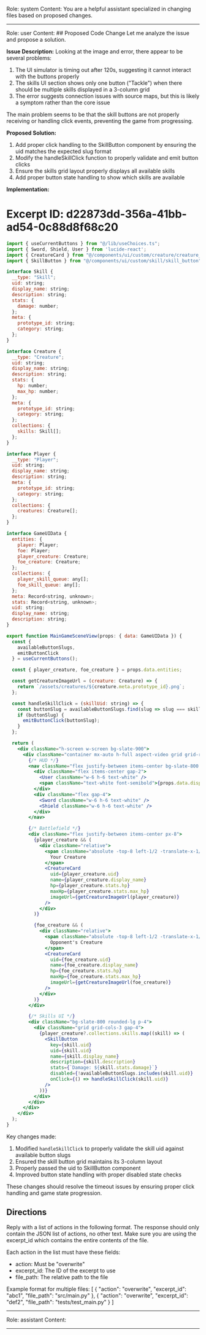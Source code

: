 Role: system
Content: You are a helpful assistant specialized in changing files based on proposed changes.
__________________
Role: user
Content: ## Proposed Code Change
Let me analyze the issue and propose a solution.

**Issue Description:**
Looking at the image and error, there appear to be several problems:

1. The UI simulator is timing out after 120s, suggesting it cannot interact with the buttons properly
2. The skills UI section shows only one button ("Tackle") when there should be multiple skills displayed in a 3-column grid
3. The error suggests connection issues with source maps, but this is likely a symptom rather than the core issue

The main problem seems to be that the skill buttons are not properly receiving or handling click events, preventing the game from progressing.

**Proposed Solution:**

1. Add proper click handling to the SkillButton component by ensuring the uid matches the expected slug format
2. Modify the handleSkillClick function to properly validate and emit button clicks
3. Ensure the skills grid layout properly displays all available skills
4. Add proper button state handling to show which skills are available

**Implementation:**

# Excerpt ID: d22873dd-356a-41bb-ad54-0c88d8f68c20
```jsx main_game/templates/MainGameScene.tsx
import { useCurrentButtons } from "@/lib/useChoices.ts";
import { Sword, Shield, User } from 'lucide-react';
import { CreatureCard } from "@/components/ui/custom/creature/creature_card";
import { SkillButton } from "@/components/ui/custom/skill/skill_button";

interface Skill {
  __type: "Skill";
  uid: string;
  display_name: string;
  description: string;
  stats: {
    damage: number;
  };
  meta: {
    prototype_id: string;
    category: string;
  };
}

interface Creature {
  __type: "Creature";
  uid: string;
  display_name: string;
  description: string;
  stats: {
    hp: number;
    max_hp: number;
  };
  meta: {
    prototype_id: string;
    category: string;
  };
  collections: {
    skills: Skill[];
  };
}

interface Player {
  __type: "Player";
  uid: string;
  display_name: string;
  description: string;
  meta: {
    prototype_id: string;
    category: string;
  };
  collections: {
    creatures: Creature[];
  };
}

interface GameUIData {
  entities: {
    player: Player;
    foe: Player;
    player_creature: Creature;
    foe_creature: Creature;
  };
  collections: {
    player_skill_queue: any[];
    foe_skill_queue: any[];
  };
  meta: Record<string, unknown>;
  stats: Record<string, unknown>;
  uid: string;
  display_name: string;
  description: string;
}

export function MainGameSceneView(props: { data: GameUIData }) {
  const {
    availableButtonSlugs,
    emitButtonClick
  } = useCurrentButtons();

  const { player_creature, foe_creature } = props.data.entities;

  const getCreatureImageUrl = (creature: Creature) => {
    return `/assets/creatures/${creature.meta.prototype_id}.png`;
  };

  const handleSkillClick = (skillUid: string) => {
    const buttonSlug = availableButtonSlugs.find(slug => slug === skillUid);
    if (buttonSlug) {
      emitButtonClick(buttonSlug);
    }
  };

  return (
    <div className="h-screen w-screen bg-slate-900">
      <div className="container mx-auto h-full aspect-video grid grid-rows-[auto_1fr_auto] gap-4 p-4">
        {/* HUD */}
        <nav className="flex justify-between items-center bg-slate-800 rounded-lg p-4">
          <div className="flex items-center gap-2">
            <User className="w-6 h-6 text-white" />
            <span className="text-white font-semibold">{props.data.display_name}</span>
          </div>
          <div className="flex gap-4">
            <Sword className="w-6 h-6 text-white" />
            <Shield className="w-6 h-6 text-white" />
          </div>
        </nav>

        {/* Battlefield */}
        <div className="flex justify-between items-center px-8">
          {player_creature && (
            <div className="relative">
              <span className="absolute -top-8 left-1/2 -translate-x-1/2 text-white font-semibold">
                Your Creature
              </span>
              <CreatureCard
                uid={player_creature.uid}
                name={player_creature.display_name}
                hp={player_creature.stats.hp}
                maxHp={player_creature.stats.max_hp}
                imageUrl={getCreatureImageUrl(player_creature)}
              />
            </div>
          )}

          {foe_creature && (
            <div className="relative">
              <span className="absolute -top-8 left-1/2 -translate-x-1/2 text-white font-semibold">
                Opponent's Creature
              </span>
              <CreatureCard
                uid={foe_creature.uid}
                name={foe_creature.display_name}
                hp={foe_creature.stats.hp}
                maxHp={foe_creature.stats.max_hp}
                imageUrl={getCreatureImageUrl(foe_creature)}
              />
            </div>
          )}
        </div>

        {/* Skills UI */}
        <div className="bg-slate-800 rounded-lg p-4">
          <div className="grid grid-cols-3 gap-4">
            {player_creature?.collections.skills.map((skill) => (
              <SkillButton
                key={skill.uid}
                uid={skill.uid}
                name={skill.display_name}
                description={skill.description}
                stats={`Damage: ${skill.stats.damage}`}
                disabled={!availableButtonSlugs.includes(skill.uid)}
                onClick={() => handleSkillClick(skill.uid)}
              />
            ))}
          </div>
        </div>
      </div>
    </div>
  );
}
```

Key changes made:
1. Modified `handleSkillClick` to properly validate the skill uid against available button slugs
2. Ensured the skill button grid maintains its 3-column layout
3. Properly passed the uid to SkillButton component
4. Improved button state handling with proper disabled state checks

These changes should resolve the timeout issues by ensuring proper click handling and game state progression.

## Directions
Reply with a list of actions in the following format. The response should only contain the JSON list of actions, no other text.
Make sure you are using the excerpt_id which contains the entire contents of the file.

Each action in the list must have these fields:
- action: Must be "overwrite"
- excerpt_id: The ID of the excerpt to use
- file_path: The relative path to the file

Example format for multiple files:
[
    {
        "action": "overwrite",
        "excerpt_id": "abc1",
        "file_path": "src/main.py"
    },
    {
        "action": "overwrite",
        "excerpt_id": "def2",
        "file_path": "tests/test_main.py"
    }
]
__________________
Role: assistant
Content: 
__________________
